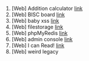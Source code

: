 1. [Web] Addition calculator [link](https://github.com/Echo-H4C/Wargame/blob/main/DreamHack/web_Addition%20calculator/Addition%20calculator.md)
2. [Web] BISC board [link](https://github.com/Echo-H4C/Wargame/blob/main/DreamHack/web_BISC%20board/BISC%20board.md)
3. [Web] baby xss [link](https://github.com/Echo-H4C/Wargame/blob/main/DreamHack/web_baby%20xss/baby%20xss.md)
4. [Web] filestorage [link](https://github.com/Echo-H4C/Wargame/blob/main/DreamHack/web_filestorage/filestorage.md)
5. [Web] phpMyRedis [link](https://github.com/Echo-H4C/Wargame/blob/main/DreamHack/web_phpMyRedis/phpMyRedis.md)
6. [Web] admin console [link](https://github.com/Echo-H4C/Wargame/blob/main/DreamHack/web_admin%20console/admin_console.md)
7. [Web] I can Read! [link](https://github.com/Echo-H4C/Wargame/blob/main/DreamHack/web_I%20can%20Read!/I%20can%20Read.md)
8. [Web] weird legacy
